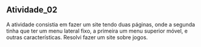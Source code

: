 ## Atividade_02

A atividade consistia em fazer um site tendo duas páginas, onde a segunda tinha que ter um menu lateral fixo, a primeira um menu superior móvel, e outras características. Resolvi fazer um site sobre jogos.